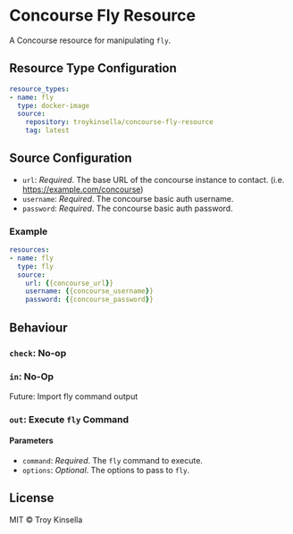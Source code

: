 Concourse Fly Resource
======================

A Concourse resource for manipulating `fly`.

## Resource Type Configuration

```yaml
resource_types:
- name: fly
  type: docker-image
  source:
    repository: troykinsella/concourse-fly-resource
    tag: latest
```

## Source Configuration

* `url`: _Required_. The base URL of the concourse instance to contact. (i.e. https://example.com/concourse)
* `username`: _Required_. The concourse basic auth username.
* `password`: _Required_. The concourse basic auth password.

### Example

```yaml
resources:
- name: fly
  type: fly
  source:
    url: {{concourse_url}}
    username: {{concourse_username}}
    password: {{concourse_password}}
```

## Behaviour

### `check`: No-op

### `in`: No-Op

Future: Import fly command output

### `out`: Execute `fly` Command

#### Parameters

* `command`: _Required_. The `fly` command to execute.
* `options`: _Optional_. The options to pass to `fly`.

## License

MIT © Troy Kinsella
